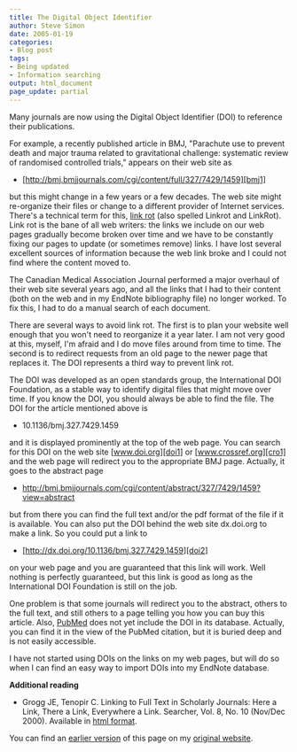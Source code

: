 ```yaml
---
title: The Digital Object Identifier
author: Steve Simon
date: 2005-01-19
categories:
- Blog post
tags:
- Being updated
- Information searching
output: html_document
page_update: partial
---
```


Many journals are now using the Digital Object Identifier (DOI) to reference their publications.

For example, a recently published article in BMJ, "Parachute use to prevent death and major trauma related to gravitational challenge: systematic review of randomised controlled trials," appears on their web site as

- [http://bmj.bmjjournals.com/cgi/content/full/327/7429/1459][bmj1]

but this might change in a few years or a few decades. The web site might re-organize their files or change to a different provider of Internet services. There's a technical term for this, [link rot][wik1] (also spelled Linkrot and LinkRot). Link rot is the bane of all web writers: the links we include on our web pages gradually become broken over time and we have to be constantly fixing our pages to update (or sometimes remove) links. I have lost several excellent sources of information because the web link broke and I could not find where the content moved to.

The Canadian Medical Association Journal performed a major overhaul of their web site several years ago, and all the links that I had to their content (both on the web and in my EndNote bibliography file) no longer worked. To fix this, I had to do a manual search of each document.

There are several ways to avoid link rot. The first is to plan your website well enough that you won't need to reorganize it a year later. I am not very good at this, myself, I'm afraid and I do move files around from time to time. The second is to redirect requests from an old page to the newer page that replaces it. The DOI represents a third way to prevent link rot.

The DOI was developed as an open standards group, the International DOI Foundation, as a stable way to identify digital files that might move over time. If you know the DOI, you should always be able to find the file. The DOI for the article mentioned above is

- 10.1136/bmj.327.7429.1459

and it is displayed prominently at the top of the web page. You can search for this DOI on the web site [www.doi.org][doi1] or [www.crossref.org][cro1] and the web page will redirect you to the appropriate BMJ page. Actually, it goes to the abstract page

- <http://bmj.bmjjournals.com/cgi/content/abstract/327/7429/1459?view=abstract>

but from there you can find the full text and/or the pdf format of the file if it is available. You can also put the DOI behind the web site dx.doi.org to make a link. So you could put a link to

- [http://dx.doi.org/10.1136/bmj.327.7429.1459][doi2]

on your web page and you are guaranteed that this link will work. Well nothing is perfectly guaranteed, but this link is good as long as the International DOI Foundation is still on the job.

One problem is that some journals will redirect you to the abstract, others to the full text, and still others to a page telling you how you can buy this article. Also, [PubMed][pub1] does not yet include the DOI in its database. Actually, you can find it in the view of the PubMed citation, but it is buried deep and is not easily accessible.

I have not started using DOIs on the links on my web pages, but will do so when I can find an easy way to import DOIs into my EndNote database.

**Additional reading**

- Grogg JE, Tenopir C. Linking to Full Text in Scholarly Journals: Here a Link, There a Link, Everywhere a Link. Searcher, Vol. 8, No. 10 (Nov/Dec 2000). Available in [html format][gro1]. 

[gro1]: http://www.infotoday.com/searcher/nov00/grogg&tenopir.htm

You can find an [earlier version][sim1] of this page on my [original website][sim2].


[sim1]: http://www.pmean.com/05/DigitalObjectIdentifier.html
[sim2]: http://www.pmean.com/original_site.html

[bmj1]: http://bmj.bmjjournals.com/cgi/content/full/327/7429/1459
[cro1]: http://www.crossref.org/
[doi1]: http://www.doi.org
[doi2]: http://dx.doi.org/10.1136/bmj.327.7429.1459
[pub1]: http://www.ncbi.nlm.nih.gov/entrez/query.fcgi
[wik1]: http://en.wikipedia.org/wiki/Link_rot

